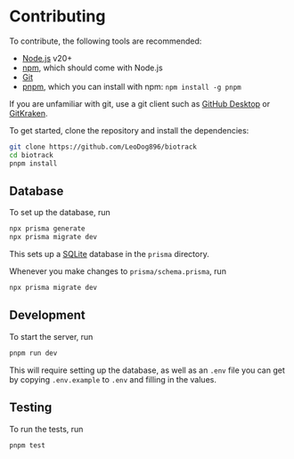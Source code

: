 # Contributing

To contribute, the following tools are recommended:

- [Node.js](https://nodejs.org/en) v20+
- [npm](https://www.npmjs.com/), which should come with Node.js
- [Git](https://git-scm.com/)
- [pnpm](https://pnpm.io/), which you can install with npm: `npm install -g pnpm`

If you are unfamiliar with git, use a git client such as [GitHub Desktop](https://desktop.github.com/) or [GitKraken](https://www.gitkraken.com/).

To get started, clone the repository and install the dependencies:

```sh
git clone https://github.com/LeoDog896/biotrack
cd biotrack
pnpm install
```

## Database

To set up the database, run

```sh
npx prisma generate
npx prisma migrate dev
```

This sets up a [SQLite](https://www.sqlite.org/) database in the `prisma` directory.

Whenever you make changes to `prisma/schema.prisma`, run

```sh
npx prisma migrate dev
```

## Development

To start the server, run

```sh
pnpm run dev
```

This will require setting up the database, as well as an `.env` file
you can get by copying `.env.example` to `.env` and filling in the
values.

## Testing

To run the tests, run

```sh
pnpm test
```
